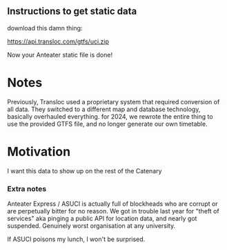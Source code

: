 ## Instructions to get static data

download this damn thing:

https://api.transloc.com/gtfs/uci.zip

Now your Anteater static file is done!

# Notes

Previously, Transloc used a proprietary system that required conversion of all data. They switched to a different map and database technology, basically overhauled everything. for 2024, we rewrote the entire thing to use the provided GTFS file, and no longer generate our own timetable.

# Motivation

I want this data to show up on the rest of the Catenary

### Extra notes

Anteater Express / ASUCI is actually full of blockheads who are corrupt or are perpetually bitter for no reason. We got in trouble last year for "theft of services" aka pinging a public API for location data, and nearly got suspended. Genuinely worst organisation at any university.

If ASUCI poisons my lunch, I won't be surprised.
